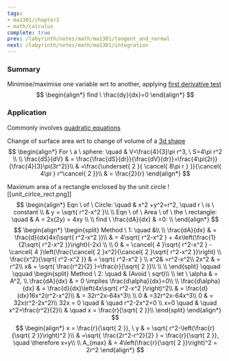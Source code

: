 ```yaml
---
tags:
- ma1301/chapter2
- math/calculus
complete: true
prev: /labyrinth/notes/math/ma1301/tangent_and_normal
next: /labyrinth/notes/math/ma1301/integration
---
```


   

### Summary
Minimise/maximise one variable wrt to another, applying [first derivative test](/labyrinth/notes/math/ma1301/derivative_tests)
$$
\begin{align*}
find \ \frac{dy}{dx}=0
\end{align*}
$$

### Application
Commonly involves [quadratic equations](/labyrinth/notes/math/math_fundementals/quadratic_equations)

Change of surface area wrt to change of volume of a [3d shape](/labyrinth/notes/math/math_fundementals/3d_shapes)
$$
\begin{align*}
For \ a \ sphere: \quad & V=\frac{4}{3}\pi r^3, \ S=4\pi r^2 \\
\\
\frac{dS}{dV} & = \frac{\frac{dS}{dr}}{\frac{dV}{dr}}=\frac{4\pi(2r)}{\frac{4}{3}\pi(3r^2)}\\
& =\frac{\underset{ 2 }{ \cancel{ 8\pi r } }}{\cancel{ 4\pi } r^\cancel{ 2 }}\\
& = \frac{2}{r}
\end{align*}
$$

Maximum area of a rectangle enclosed by the unit circle
![[unit_cirlce_rect.png]]
$$
\begin{align*}
Eqn \ of \ Circle: \quad & x^2  +y^2=r^2, \quad r \ is \ constant \\
& y = \sqrt{ r^2-x^2 }\\
\\
Eqn \ of \ Area \ of \ the \ rectangle: \quad & A = 2x(2y) = 4xy \\
\\
find \ \frac{dA}{dx} & =0: \\
\end{align*}
$$
$$
\begin{align*}
\begin{split}
Method \ 1: \quad &\\
\\
\frac{dA}{dx} & = \frac{d}{dx}4x(\sqrt{ r^2-x^2 })\\
& = 4\sqrt{ r^2-x^2 } + 4x\left(\frac{1}{2\sqrt{ r^2-x^2 }}\right)(-2x) \\
\\
0 & = \cancel{ 4 }\sqrt{ r^2-x^2 } - \cancel{ 4 }\left(\frac{\cancel{ 2 }x^2}{\cancel{ 2 }\sqrt{ r^2-x^2 }}\right) \\
\frac{x^2}{\sqrt{ r^2-x^2 }} & = \sqrt{ r^2-x^2 } \\
x^2& =r^2-x^2\\
2x^2 & = r^2\\
x& = \sqrt{ \frac{r^2}{2} }=\frac{r}{\sqrt{ 2 }}\\
\\
\\
\end{split}
\qquad \qquad
\begin{split}
Method \ 2: \quad & (Avoid \ sqrt)\\
\\
let \ \alpha & = A^2, \\
\frac{dA}{dx} & = 0 \implies \frac{d\alpha}{dx}=0\\
\\
\frac{d\alpha}{dx} & = \frac{d}{dx}\left(4x\sqrt{ r^2-x^2 }\right)^2\\
& = \frac{d}{dx}16x^2(r^2-x^2)\\
& = 32r^2x-64x^3\\
\\
0 & =32r^2x-64x^3\\
0 & = 32x(r^2-2x^2)\\
32x = 0 \quad & \quad r^2-2x^2=0 \\
x=0 \quad & \quad x^2=\frac{r^2}{2}\\
& \quad x = \frac{r}{\sqrt{ 2 }}\\
\end{split}
\end{align*}
$$
$$
\begin{align*}
x = \frac{r}{\sqrt{ 2 }}, \ y & = \sqrt{ r^2-\left(\frac{r}{\sqrt{ 2 }}\right)^2 }\\
& =\sqrt{ \frac{2r^2-r^2}{2} } = \frac{r}{\sqrt{ 2 }}, \quad \therefore x=y\\
\\
A_{max} & = 4\left(\frac{r}{\sqrt{ 2 }}\right)^2 = 2r^2
\end{align*}
$$